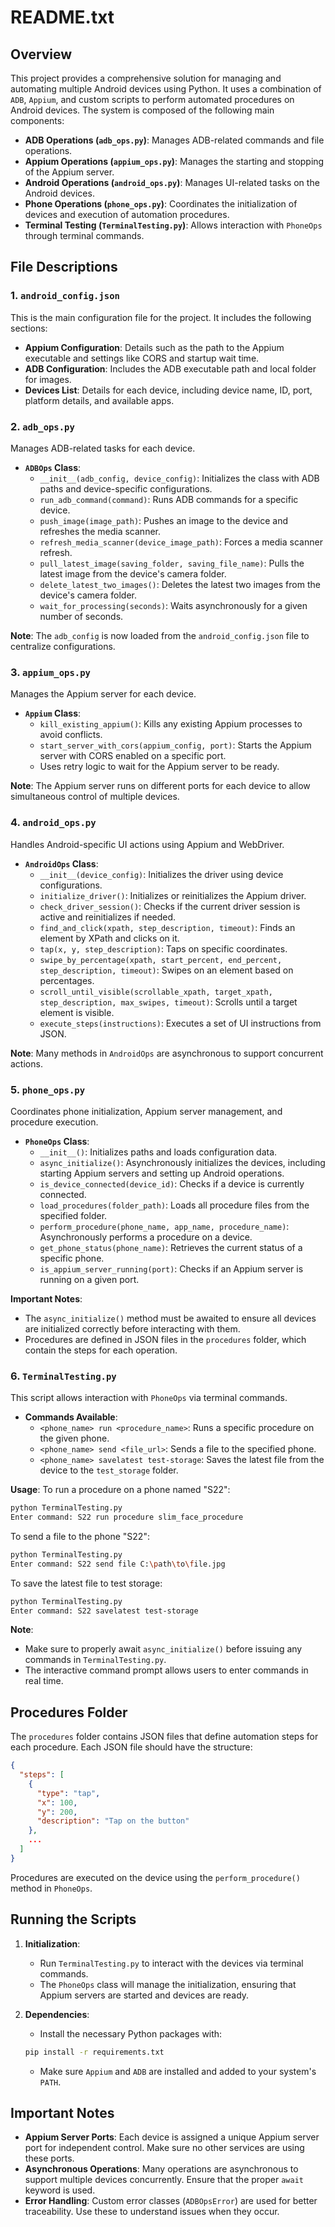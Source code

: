 # README.txt

## Overview
This project provides a comprehensive solution for managing and automating multiple Android devices using Python. It uses a combination of `ADB`, `Appium`, and custom scripts to perform automated procedures on Android devices. The system is composed of the following main components:

- **ADB Operations (`adb_ops.py`)**: Manages ADB-related commands and file operations.
- **Appium Operations (`appium_ops.py`)**: Manages the starting and stopping of the Appium server.
- **Android Operations (`android_ops.py`)**: Manages UI-related tasks on the Android devices.
- **Phone Operations (`phone_ops.py`)**: Coordinates the initialization of devices and execution of automation procedures.
- **Terminal Testing (`TerminalTesting.py`)**: Allows interaction with `PhoneOps` through terminal commands.

## File Descriptions

### 1. `android_config.json`
This is the main configuration file for the project. It includes the following sections:
- **Appium Configuration**: Details such as the path to the Appium executable and settings like CORS and startup wait time.
- **ADB Configuration**: Includes the ADB executable path and local folder for images.
- **Devices List**: Details for each device, including device name, ID, port, platform details, and available apps.

### 2. `adb_ops.py`
Manages ADB-related tasks for each device.
- **`ADBOps` Class**:
  - `__init__(adb_config, device_config)`: Initializes the class with ADB paths and device-specific configurations.
  - `run_adb_command(command)`: Runs ADB commands for a specific device.
  - `push_image(image_path)`: Pushes an image to the device and refreshes the media scanner.
  - `refresh_media_scanner(device_image_path)`: Forces a media scanner refresh.
  - `pull_latest_image(saving_folder, saving_file_name)`: Pulls the latest image from the device's camera folder.
  - `delete_latest_two_images()`: Deletes the latest two images from the device's camera folder.
  - `wait_for_processing(seconds)`: Waits asynchronously for a given number of seconds.

**Note**: The `adb_config` is now loaded from the `android_config.json` file to centralize configurations.

### 3. `appium_ops.py`
Manages the Appium server for each device.
- **`Appium` Class**:
  - `kill_existing_appium()`: Kills any existing Appium processes to avoid conflicts.
  - `start_server_with_cors(appium_config, port)`: Starts the Appium server with CORS enabled on a specific port.
  - Uses retry logic to wait for the Appium server to be ready.

**Note**: The Appium server runs on different ports for each device to allow simultaneous control of multiple devices.

### 4. `android_ops.py`
Handles Android-specific UI actions using Appium and WebDriver.
- **`AndroidOps` Class**:
  - `__init__(device_config)`: Initializes the driver using device configurations.
  - `initialize_driver()`: Initializes or reinitializes the Appium driver.
  - `check_driver_session()`: Checks if the current driver session is active and reinitializes if needed.
  - `find_and_click(xpath, step_description, timeout)`: Finds an element by XPath and clicks on it.
  - `tap(x, y, step_description)`: Taps on specific coordinates.
  - `swipe_by_percentage(xpath, start_percent, end_percent, step_description, timeout)`: Swipes on an element based on percentages.
  - `scroll_until_visible(scrollable_xpath, target_xpath, step_description, max_swipes, timeout)`: Scrolls until a target element is visible.
  - `execute_steps(instructions)`: Executes a set of UI instructions from JSON.

**Note**: Many methods in `AndroidOps` are asynchronous to support concurrent actions.

### 5. `phone_ops.py`
Coordinates phone initialization, Appium server management, and procedure execution.
- **`PhoneOps` Class**:
  - `__init__()`: Initializes paths and loads configuration data.
  - `async_initialize()`: Asynchronously initializes the devices, including starting Appium servers and setting up Android operations.
  - `is_device_connected(device_id)`: Checks if a device is currently connected.
  - `load_procedures(folder_path)`: Loads all procedure files from the specified folder.
  - `perform_procedure(phone_name, app_name, procedure_name)`: Asynchronously performs a procedure on a device.
  - `get_phone_status(phone_name)`: Retrieves the current status of a specific phone.
  - `is_appium_server_running(port)`: Checks if an Appium server is running on a given port.

**Important Notes**:
- The `async_initialize()` method must be awaited to ensure all devices are initialized correctly before interacting with them.
- Procedures are defined in JSON files in the `procedures` folder, which contain the steps for each operation.

### 6. `TerminalTesting.py`
This script allows interaction with `PhoneOps` via terminal commands.
- **Commands Available**:
  - `<phone_name> run <procedure_name>`: Runs a specific procedure on the given phone.
  - `<phone_name> send <file_url>`: Sends a file to the specified phone.
  - `<phone_name> savelatest test-storage`: Saves the latest file from the device to the `test_storage` folder.

**Usage**:
To run a procedure on a phone named "S22":
```sh
python TerminalTesting.py
Enter command: S22 run procedure slim_face_procedure
```
To send a file to the phone "S22":
```sh
python TerminalTesting.py
Enter command: S22 send file C:\path\to\file.jpg
```
To save the latest file to test storage:
```sh
python TerminalTesting.py
Enter command: S22 savelatest test-storage
```

**Note**:
- Make sure to properly await `async_initialize()` before issuing any commands in `TerminalTesting.py`.
- The interactive command prompt allows users to enter commands in real time.

## Procedures Folder
The `procedures` folder contains JSON files that define automation steps for each procedure. Each JSON file should have the structure:
```json
{
  "steps": [
    {
      "type": "tap",
      "x": 100,
      "y": 200,
      "description": "Tap on the button"
    },
    ...
  ]
}
```
Procedures are executed on the device using the `perform_procedure()` method in `PhoneOps`.

## Running the Scripts
1. **Initialization**:
   - Run `TerminalTesting.py` to interact with the devices via terminal commands.
   - The `PhoneOps` class will manage the initialization, ensuring that Appium servers are started and devices are ready.

2. **Dependencies**:
   - Install the necessary Python packages with:
   ```sh
   pip install -r requirements.txt
   ```
   - Make sure `Appium` and `ADB` are installed and added to your system's `PATH`.

## Important Notes
- **Appium Server Ports**: Each device is assigned a unique Appium server port for independent control. Make sure no other services are using these ports.
- **Asynchronous Operations**: Many operations are asynchronous to support multiple devices concurrently. Ensure that the proper `await` keyword is used.
- **Error Handling**: Custom error classes (`ADBOpsError`) are used for better traceability. Use these to understand issues when they occur.


